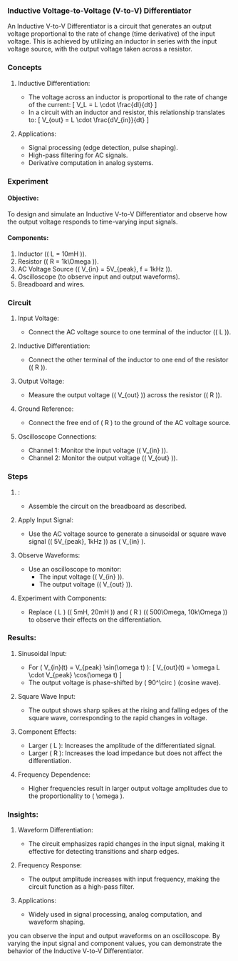 ### Inductive Voltage-to-Voltage (V-to-V) Differentiator

An Inductive V-to-V Differentiator is a circuit that generates an output voltage proportional to the rate of change (time derivative) of the input voltage. This is achieved by utilizing an inductor in series with the input voltage source, with the output voltage taken across a resistor.

### Concepts

1. Inductive Differentiation:
   - The voltage across an inductor is proportional to the rate of change of the current:
     \[
     V_L = L \cdot \frac{dI}{dt}
     \]
   - In a circuit with an inductor and resistor, this relationship translates to:
     \[
     V_{out} = L \cdot \frac{dV_{in}}{dt}
     \]

2. Applications:
   - Signal processing (edge detection, pulse shaping).
   - High-pass filtering for AC signals.
   - Derivative computation in analog systems.

### Experiment

#### Objective:

To design and simulate an Inductive V-to-V Differentiator and observe how the output voltage responds to time-varying input signals.

#### Components:

1. Inductor (\( L = 10mH \)).
2. Resistor (\( R = 1k\Omega \)).
3. AC Voltage Source (\( V_{in} = 5V_{peak}, f = 1kHz \)).
4. Oscilloscope (to observe input and output waveforms).
5. Breadboard and wires.

### Circuit

1. Input Voltage:
   - Connect the AC voltage source to one terminal of the inductor (\( L \)).

2. Inductive Differentiation:
   - Connect the other terminal of the inductor to one end of the resistor (\( R \)).

3. Output Voltage:
   - Measure the output voltage (\( V_{out} \)) across the resistor (\( R \)).

4. Ground Reference:
   - Connect the free end of \( R \) to the ground of the AC voltage source.

5. Oscilloscope Connections:
   - Channel 1: Monitor the input voltage (\( V_{in} \)).
   - Channel 2: Monitor the output voltage (\( V_{out} \)).

### Steps

1. :
   - Assemble the circuit on the breadboard as described.

2. Apply Input Signal:
   - Use the AC voltage source to generate a sinusoidal or square wave signal (\( 5V_{peak}, 1kHz \)) as \( V_{in} \).

3. Observe Waveforms:
   - Use an oscilloscope to monitor:
     - The input voltage (\( V_{in} \)).
     - The output voltage (\( V_{out} \)).

4. Experiment with Components:
   - Replace \( L \) (\( 5mH, 20mH \)) and \( R \) (\( 500\Omega, 10k\Omega \)) to observe their effects on the differentiation.

### Results:

1. Sinusoidal Input:
   - For \( V_{in}(t) = V_{peak} \sin(\omega t) \):
     \[
     V_{out}(t) = \omega L \cdot V_{peak} \cos(\omega t)
     \]
   - The output voltage is phase-shifted by \( 90^\circ \) (cosine wave).

2. Square Wave Input:
   - The output shows sharp spikes at the rising and falling edges of the square wave, corresponding to the rapid changes in voltage.

3. Component Effects:
   - Larger \( L \): Increases the amplitude of the differentiated signal.
   - Larger \( R \): Increases the load impedance but does not affect the differentiation.

4. Frequency Dependence:
   - Higher frequencies result in larger output voltage amplitudes due to the proportionality to \( \omega \).

### Insights:

1. Waveform Differentiation:
   - The circuit emphasizes rapid changes in the input signal, making it effective for detecting transitions and sharp edges.

2. Frequency Response:
   - The output amplitude increases with input frequency, making the circuit function as a high-pass filter.

3. Applications:
   - Widely used in signal processing, analog computation, and waveform shaping.

you can observe the input and output waveforms on an oscilloscope. By varying the input signal and component values, you can demonstrate the behavior of the Inductive V-to-V Differentiator.
